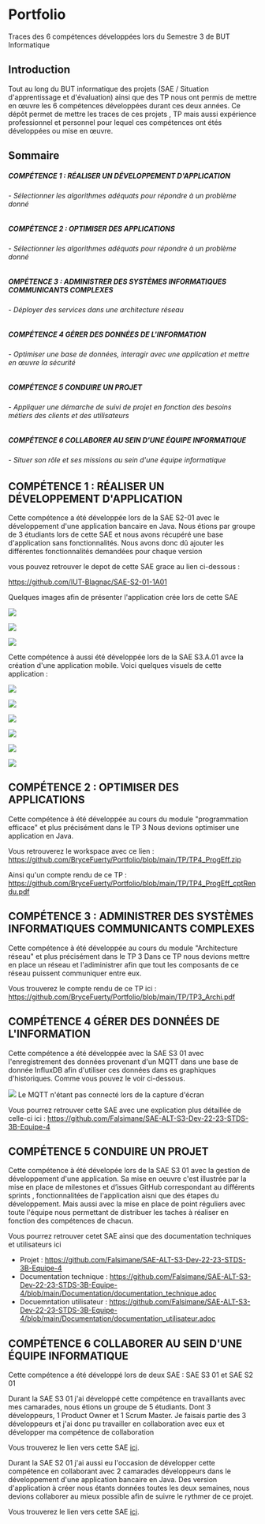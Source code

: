 # Portfolio
Traces des 6 compétences développées lors du Semestre 3 de BUT Informatique



## Introduction

Tout au long du BUT informatique des projets (SAE / Situation d'apprentissage et d'évaluation) ainsi que des TP nous ont permis de mettre en œuvre les 6 compétences développées durant ces deux années.
Ce dépôt permet de mettre les traces de ces projets , TP mais aussi expérience professionnel et personnel pour lequel ces compétences ont étés développées ou mise en œuvre.

## Sommaire 

 ##### COMPÉTENCE 1 : RÉALISER UN DÉVELOPPEMENT D'APPLICATION 
 ######   - Sélectionner les algorithmes adéquats pour répondre à un problème donné

 ##### COMPÉTENCE 2 : OPTIMISER DES APPLICATIONS
 ######   - Sélectionner les algorithmes adéquats pour répondre à un problème donné

 ##### OMPÉTENCE 3  : ADMINISTRER DES SYSTÈMES INFORMATIQUES COMMUNICANTS COMPLEXES
 ######   - Déployer des services dans une architecture réseau
 
 ##### COMPÉTENCE 4 GÉRER DES DONNÉES DE L'INFORMATION
 ######   - Optimiser une base de données, interagir avec une application et mettre en œuvre la sécurité

 ##### COMPÉTENCE 5 CONDUIRE UN PROJET 
 ######   - Appliquer une démarche de suivi de projet en fonction des besoins métiers des clients et des utilisateurs
 
 ##### COMPÉTENCE 6 COLLABORER AU SEIN D'UNE ÉQUIPE INFORMATIQUE
 ######   - Situer son rôle et ses missions au sein d'une équipe informatique

## COMPÉTENCE 1 : RÉALISER UN DÉVELOPPEMENT D'APPLICATION 

Cette compétence a été développée lors de la SAE S2-01 avec le développement d'une application bancaire en Java.
Nous étions par groupe de 3 étudiants lors de cette SAE et nous avons récupéré une base d'application sans fonctionnalités.
Nous avons donc dû ajouter les différentes fonctionnalités demandées pour chaque version

vous pouvez retrouver le depot de cette SAE grace au lien ci-dessous :

https://github.com/IUT-Blagnac/SAE-S2-01-1A01

Quelques images afin de présenter l'application crée lors de cette SAE

![](Images_SAE/Menu.png)

![](Images_SAE/Connexion.png)

![](Images_SAE/Credit.png)

Cette compétence à aussi été développée lors de la SAE S3.A.01 avce la création d'une application mobile.
Voici quelques visuels de cette application : 


![](Images_SAE/AppliVisuel.jpg)


![](Images_SAE/AppliVisuel1.jpg)


![](Images_SAE/AppliVisuel2.jpg)


![](Images_SAE/AppliVisuel3.jpg)


![](Images_SAE/AppliVisuel4.jpg)


![](Images_SAE/AppliVisuel5.jpg)


## COMPÉTENCE 2 : OPTIMISER DES APPLICATIONS

Cette compétence à été développée au cours du module "programmation efficace" et plus précisément dans le TP 3
Nous devions optimiser une application en Java.

Vous retrouverez le workspace avec ce lien : 
https://github.com/BryceFuerty/Portfolio/blob/main/TP/TP4_ProgEff.zip

Ainsi qu'un compte rendu de ce TP : 
https://github.com/BryceFuerty/Portfolio/blob/main/TP/TP4_ProgEff_cptRendu.pdf

## COMPÉTENCE 3  : ADMINISTRER DES SYSTÈMES INFORMATIQUES COMMUNICANTS COMPLEXES

Cette compétence à été développée au cours du module "Architecture réseau" et plus précisément dans le TP 3
Dans ce TP nous devions mettre en place un réseau et l'adiministrer afin que tout les composants de ce réseau puissent communiquer entre eux.

Vous trouverez le compte rendu de ce TP ici :
https://github.com/BryceFuerty/Portfolio/blob/main/TP/TP3_Archi.pdf

## COMPÉTENCE 4 GÉRER DES DONNÉES DE L'INFORMATION

Cette compétence a été développée avec la SAE S3 01 avec l'enregistrement des données provenant d'un MQTT dans une base de donnée InfluxDB afin d'utiliser ces données dans es graphiques d'historiques.
Comme vous pouvez le voir ci-dessous.

![](Images_SAE/historique.jpg)
Le MQTT n'étant pas connecté lors de la capture d'écran

Vous pourrez retrouver cette SAE avec une explication plus détaillée de celle-ci ici :
https://github.com/Falsimane/SAE-ALT-S3-Dev-22-23-STDS-3B-Equipe-4

## COMPÉTENCE 5 CONDUIRE UN PROJET 

Cette compétence à été dévelopée lors de la SAE S3 01 avec la gestion de développement d'une application.
Sa mise en oeuvre c'est illustrée par la mise en place de milestones et d’issues GitHub correspondant au différents sprints , fonctionnalitées de l'application aisni que des étapes du développement. Mais aussi avec la mise en place de point réguliers avec toute l'équipe nous permettant de distribuer les taches à réaliser en fonction des compétences de chacun.

Vous pourrez retrouver cetet SAE ainsi que des documentation techniques et utilisateurs ici

 - Projet : https://github.com/Falsimane/SAE-ALT-S3-Dev-22-23-STDS-3B-Equipe-4
 - Documentation technique : https://github.com/Falsimane/SAE-ALT-S3-Dev-22-23-STDS-3B-Equipe-4/blob/main/Documentation/documentation_technique.adoc
 - Docuemntation utilisateur : https://github.com/Falsimane/SAE-ALT-S3-Dev-22-23-STDS-3B-Equipe-4/blob/main/Documentation/documentation_utilisateur.adoc
 



## COMPÉTENCE 6 COLLABORER AU SEIN D'UNE ÉQUIPE INFORMATIQUE


Cette compétence a été développé lors de deux SAE : SAE S3 01 et SAE S2 01

Durant la SAE S3 01 j'ai développé cette compétence en travaillants avec mes camarades, nous étions un groupe de 5 étudiants. Dont 3 développeurs, 1 Product Owner et 1 Scrum Master. 
Je faisais partie des 3 développeurs et j'ai donc pu travailler en collaboration avec eux et développer ma compétence de collaboration

Vous trouverez le lien vers cette SAE [ici](https://github.com/Falsimane/SAE-ALT-S3-Dev-22-23-STDS-3B-Equipe-4).

Durant la SAE S2 01 j'ai aussi eu l'occasion de développer cette compétence en collaborant avec 2 camarades développeurs dans le développement d'une application bancaire en Java. Des version d'application à créer nous étants données toutes les deux semaines, nous devions collaborer au mieux possible afin de suivre le rythmer de ce projet.

Vous trouverez le lien vers cette SAE [ici](https://github.com/IUT-Blagnac/SAE-S2-01-1A01).




